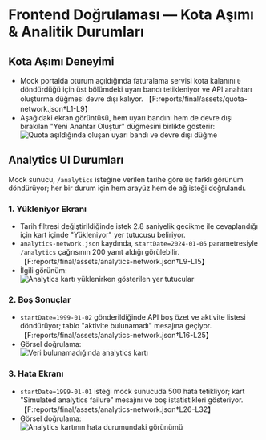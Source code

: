 # Frontend Doğrulaması — Kota Aşımı & Analitik Durumları

## Kota Aşımı Deneyimi
- Mock portalda oturum açıldığında faturalama servisi kota kalanını `0` döndürdüğü için üst bölümdeki uyarı bandı tetikleniyor ve API anahtarı oluşturma düğmesi devre dışı kalıyor. 【F:reports/final/assets/quota-network.json†L1-L9】
- Aşağıdaki ekran görüntüsü, hem uyarı bandını hem de devre dışı bırakılan "Yeni Anahtar Oluştur" düğmesini birlikte gösterir:  
  ![Quota aşıldığında oluşan uyarı bandı ve devre dışı düğme](assets/quota-exceeded.png)

## Analytics UI Durumları
Mock sunucu, `/analytics` isteğine verilen tarihe göre üç farklı görünüm döndürüyor; her bir durum için hem arayüz hem de ağ isteği doğrulandı.

### 1. Yükleniyor Ekranı
- Tarih filtresi değiştirildiğinde istek 2.8 saniyelik gecikme ile cevaplandığı için kart içinde "Yükleniyor" yer tutucusu beliriyor.
- `analytics-network.json` kaydında, `startDate=2024-01-05` parametresiyle `/analytics` çağrısının 200 yanıt aldığı görülebilir. 【F:reports/final/assets/analytics-network.json†L9-L15】
- İlgili görünüm:  
  ![Analytics kartı yüklenirken gösterilen yer tutucular](assets/analytics-loading.png)

### 2. Boş Sonuçlar
- `startDate=1999-01-02` gönderildiğinde API boş özet ve aktivite listesi döndürüyor; tablo "aktivite bulunamadı" mesajına geçiyor. 【F:reports/final/assets/analytics-network.json†L16-L25】
- Görsel doğrulama:  
  ![Veri bulunamadığında analytics kartı](assets/analytics-empty.png)

### 3. Hata Ekranı
- `startDate=1999-01-01` isteği mock sunucuda 500 hata tetikliyor; kart "Simulated analytics failure" mesajını ve boş istatistikleri gösteriyor. 【F:reports/final/assets/analytics-network.json†L26-L32】
- Görsel doğrulama:  
  ![Analytics kartının hata durumundaki görünümü](assets/analytics-error.png)
